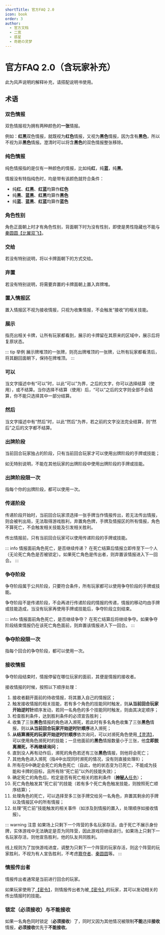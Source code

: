 ```yaml
---
shortTitle: 官方FAQ 2.0
icon: book
order: 3
author:
  - 官方文档
  - 二宽
  - 惑星
  - 奇葩の灵梦
---
```


# 官方FAQ 2.0（含玩家补充）

此为风声说明的解释补充，请搭配说明书使用。

## 术语

### 双色情报

双色情报视为拥有两种颜色的**一张**情报。

例如：**红**&zwnj;**黑**双色情报，就既视为**红色**情报，又视为**黑色**情报，因为含有**黑色**，所以不视为非**黑色**情报。澄清时可以将含**黑色**的双色情报整张移除。

### 纯色情报

纯色情报指的是仅有一种颜色的情报，比如纯**红**，纯**蓝**，纯**黑**。

情报没有特指纯色时，均是带有该颜色就符合条件：
- 纯**红**、**红**&zwnj;**黑**、**红**&zwnj;**蓝**均算作**红色**
- 纯**黑**、**蓝**&zwnj;**黑**、**红**&zwnj;**黑**均算作**黑色**
- 纯**蓝**、**蓝**&zwnj;**黑**、**红**&zwnj;**蓝**均算作**蓝色**

### 角色性别

角色正面朝上时才有角色性别，背面朝下时为没有性别，即使是男性隐藏也不能与[秦圆圆【比翼双飞】](../skills/extend1.md#q-秦圆圆-风尘侠女)。

### 交给

若没有特别说明，将以卡牌面朝下的方式交给。

### 弃置

若没有特别说明，将需要弃置的卡牌面朝上置入弃牌堆。

### 置入情报区

置入情报区不视为接收情报，只视为收集情报，不会触发“接收”的相关技能。

### 展示

指亮出相关卡牌，让所有玩家都看到，展示的卡牌留在其原来的区域中，展示后将复原状态。

::: tip 举例
展示牌堆顶的一张牌，则亮出牌堆顶的一张牌，让所有玩家都看清后，将其翻回面朝下，保持在牌堆顶。
:::

### 可以

当文字描述中有“可以”时，以此“可以”为界，之后的文字，你可以选择结算（使用），或不结算。当你选择不结算（使用）后，“可以”之后的文字则全部不会结算，你不能只选择其中一部分结算。

### 然后

当文字描述中有“然后”时，以此“然后”为界，若之前的文字没法完全结算，则“然后”之后的文字都不结算。

### 出牌阶段

当前回合玩家独占的阶段，只有当前回合玩家才可以使用出牌阶段的手牌或技能；

如无特别说明，不能在其他玩家的出牌阶段中使用出牌阶段的手牌或技能。

### 出牌阶段限一次

指每个你的出牌阶段，都可以使用一次。

### 传递阶段

传递阶段开始时，当前回合玩家须选择一张手牌当作情报传出，若无法传出情报，则会被判出局，无法取得游戏胜利，弃置角色牌，手牌及情报区的所有情报，角色不算死亡，不会触发相关技能及引发相关胜利。

传出情报前，只有当前回合玩家可以使用传递阶段的手牌或技能。

::: info 情报面前角色死亡，是否继续传递？
在死亡结算后情报立即传至下一个人（无论死亡角色是否被锁定）。如果死亡角色是传出者，则弃置该情报进入下一回合。
:::

### 争夺阶段

争夺阶段属于公共阶段，只要符合条件，所有玩家都可以使用争夺阶段的手牌或技能。

争夺阶段不是传递阶段，不会再进行传递阶段的情报的传递，情报的移动均由手牌或技能造成，当没有玩家再使用手牌或技能后，争夺阶段立刻结束。

::: info 情报面前角色死亡，是否继续争夺？
在死亡结算后将继续争夺。如果争夺阶段结束情报仍在该死亡角色面前，则弃置该情报进入下一回合。
:::

### 争夺阶段限一次

指每个回合的争夺阶段，都可以使用一次。

### 接收情报

争夺阶段结束时，情报停留在哪位玩家的面前，其便是情报的接收者。

接收情报的时候，按照以下顺序处理：
1. 接收者翻开面前的待收情报，将其置入自己的情报区；
2. 触发接收情报的相关技能，若有多个角色的技能同时触发，则**从当前回合玩家开始逆时针**顺序发动，若同一名角色的多个技能同时触发，则由其决定顺序；
3. 检查胜利条件，达到胜利条件的必须宣告胜利；
4. 收集了三张**黑色**情报的角色进入濒死，若此时有多名角色收集了三张**黑色**情报，则以**从当前回合玩家开始逆时针顺序**进入濒死；
5. **从结算濒死的玩家开始逆时针顺序**依次询问，可以对濒死角色使用[【澄清】](../card/card.md)，可以使用角色濒死时的技能；一旦他面前的**黑色**情报数量小于三张，他**立即脱离濒死，不再继续询问**；
6. 直到没人再有动作后，濒死的角色若还有三张**黑色**情报，则他将会死亡；
7. 其他角色进入濒死（指4中出现同时濒死的情况，没有则直接处理8）；
8. 所有在6中确定会死亡的角色死亡（自此，他的状态变为已死亡，不能成为技能和卡牌的目标，且所有除“死亡前”以外的技能失效）；
9. 确定死亡的角色后，检定是否有死亡相关的胜利条件（[**神秘人**任务](../card/secret_task.md)）；
10. 死亡角色触发其“死亡前”的技能（若有多个死亡角色触发技能，则按照死亡顺序结算）；
11. 处理角色的死亡，可以选择至多三张手牌交给另一名角色，弃置其剩余的手牌以及情报区中的所有情报；
12. 处理“死亡前”技能触发的相关事件（如涉及到情报的置入，处理顺序如接收情报）。

::: warning 注意
如果场上只剩下一个阵营的多名玩家存活，由于死亡不展示身份牌，实体游戏中无法确定是否为同阵营，因此游戏将继续进行。如果场上只剩下一名玩家存活，则他宣告胜利，他的队友共同胜利。

线上规则为了加快游戏进度，调整为只剩下一个阵营的玩家存活，则这个阵营的玩家胜利，不视为有人宣告胜利，不考虑[篡夺者](../card/secret_task.md)、[秦圆圆](../skills/extend1.html#q-秦圆圆-风尘侠女)等。
:::

### 情报传出者

情报传出者通常是当前进行回合的玩家。

如果玩家使用了[【密令】](../card/card.md)，则情报传出者为被[【密令】](../card/card.md)的玩家，其可以发动相关的传出情报时的技能。

### 锁定（必须接收）与不能接收

如果一名角色同时锁定（**必须接收**）了，同时又因为其他情况被限制**不能**选择**接收**情报，**必须接收**优先于**不能接收**。

